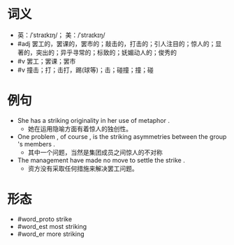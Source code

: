 # 词义
- 英：/ˈstraɪkɪŋ/； 美：/ˈstraɪkɪŋ/
- #adj 罢工的，罢课的，罢市的；敲击的，打击的；引人注目的；惊人的；显著的，突出的；异乎寻常的；标致的；妩媚动人的；俊秀的
- #v 罢工；罢课；罢市
- #v 撞击；打；击打，踢(球等)；击；碰撞；撞；碰
# 例句
- She has a striking originality in her use of metaphor .
	- 她在运用隐喻方面有着惊人的独创性。
- One problem , of course , is the striking asymmetries between the group 's members .
	- 其中一个问题，当然是集团成员之间惊人的不对称
- The management have made no move to settle the strike .
	- 资方没有采取任何措施来解决罢工问题。
# 形态
- #word_proto strike
- #word_est most striking
- #word_er more striking
